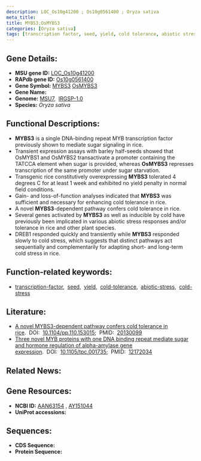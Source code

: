 ```yaml
---
description: LOC_Os10g41200 ; Os10g0561400 ; Oryza sativa
meta_title:
title: MYBS3;OsMYBS3
categories: [Oryza sativa]
tags: [transcription factor, seed, yield, cold tolerance, abiotic stress, cold stress]
---
```


## Gene Details:
- **MSU gene ID:** [LOC_Os10g41200](http://rice.uga.edu/cgi-bin/ORF_infopage.cgi?orf=LOC_Os10g41200)  
- **RAPdb gene ID:** [Os10g0561400](https://rapdb.dna.affrc.go.jp/locus/?name=Os10g0561400)  
- **Gene Symbol:** <u>MYBS3</u>&nbsp;<u>OsMYBS3</u>
- **Gene Name:**
- **Genome:**  [MSU7](http://rice.uga.edu/),&nbsp;&nbsp;[IRGSP-1.0](https://rapdb.dna.affrc.go.jp/download/irgsp1.html)
- **Species:** *Oryza sativa*

## Functional Descriptions:
   - **MYBS3** is a single DNA-binding repeat MYB transcription factor previously shown to mediate sugar signaling in rice.
   - Transient expression assays with barley half-seeds showed that OsMYBS1 and OsMYBS2 transactivate a promoter containing the TATCCA element when sugar is provided, whereas **OsMYBS3** represses transcription of the same promoter under sugar starvation.
   - Transgenic rice constitutively overexpressing **MYBS3** tolerated 4 degrees C for at least 1 week and exhibited no yield penalty in normal field conditions.
   - Gain- and loss-of-function analyses indicated that **MYBS3** was sufficient and necessary for enhancing cold tolerance in rice.
   - A novel **MYBS3**-dependent pathway confers cold tolerance in rice.
   - Several genes activated by **MYBS3** as well as inducible by cold have previously been implicated in various abiotic stress responses and/or tolerance in rice and other plant species.
   - DREB1 responded quickly and transiently while **MYBS3** responded slowly to cold stress, which suggests that distinct pathways act sequentially and complementarily for adapting short- and long-term cold stress in rice.

## Function-related keywords:
   - [transcription-factor](/tags/transcription-factor/),&nbsp;&nbsp;[seed](/tags/seed/),&nbsp;&nbsp;[yield](/tags/yield/),&nbsp;&nbsp;[cold-tolerance](/tags/cold-tolerance/),&nbsp;&nbsp;[abiotic-stress](/tags/abiotic-stress/),&nbsp;&nbsp;[cold-stress](/tags/cold-stress/)

## Literature:
   - [A novel MYBS3-dependent pathway confers cold tolerance in rice](https://www.doi.org/10.1104/pp.110.153015).&nbsp;&nbsp;DOI:&nbsp;&nbsp;[10.1104/pp.110.153015](https://www.doi.org/10.1104/pp.110.153015);&nbsp;&nbsp;PMID:&nbsp;&nbsp;[20130099](https://pubmed.ncbi.nlm.nih.gov/20130099/)
   - [Three novel MYB proteins with one DNA binding repeat mediate sugar and hormone regulation of alpha-amylase gene expression](https://www.doi.org/10.1105/tpc.001735).&nbsp;&nbsp;DOI:&nbsp;&nbsp;[10.1105/tpc.001735](https://www.doi.org/10.1105/tpc.001735);&nbsp;&nbsp;PMID:&nbsp;&nbsp;[12172034](https://pubmed.ncbi.nlm.nih.gov/12172034/)

## Related News:

## Gene Resources:
- **NCBI ID:**  [AAN63154](http://www.ncbi.nlm.nih.gov/nuccore/AAN63154)&nbsp;,&nbsp;[AY151044](http://www.ncbi.nlm.nih.gov/nuccore/AY151044)
- **UniProt accessions:** [](https://www.uniprot.org/uniprotkb//entry)

## Sequences:
- **CDS Sequence:**
- **Protein Sequence:**
